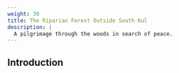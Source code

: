 ```yaml
---
weight: 30
title: The Riparian Forest Outside South Kul
description: |
  A pilgrimage through the woods in search of peace.
---
```

## Introduction
